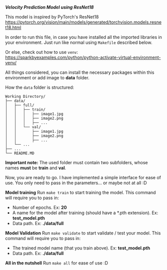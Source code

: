 ***Velocity Prediction Model using ResNet18***

This model is inspired by PyTorch's ResNet18 
<a>https://pytorch.org/vision/main/models/generated/torchvision.models.resnet18.html</a>

In order to run this file, in case you have installed all the imported libraries in your environment. Just run like normal using <code>Makefile</code> described below. 

Or else, check out how to use <code>venv</code>:
<a>https://sparkbyexamples.com/python/python-activate-virtual-environment-venv/</a>

All things considered, you can install the necessary packages within this environment or add image to <b>data</b> folder.

How the <code>data</code> folder is structured:
```
Working Directory/
├── data/
│   ├── full/
│   │   ├── train/
│   │   │   ├── image1.jpg
│   │   │   ├── image2.png
│   │   │   ├── ...
│   │   └── val/
│   │       ├── image1.jpg
│   │       ├── image2.png
│   │       ├── ...
│   └── ...
├── ...
└── README.MD
```
**Important note:** The used folder must contain two subfolders, whose names **must** be **train** and **val**.

Now, you are ready to go. I have implemented a simple interface for ease of use. You only need to pass in the parameters... or maybe not at all :D 

**Model training**
Run <code>make train</code> to start training the model.
This command will require you to pass in:
<ul>
    <li>Number of epochs. Ex: <b>20</b></li>
    <li>A name for the model after training (should have a *.pth extension). Ex: <b>test_model.pth</b></li>
    <li>Data path. Ex: <b>./data/full</b></li>
</ul>

**Model Validation**
Run <code>make validate</code> to start validate / test your model.
This command will require you to pass in:
<ul>
    <li>The trained model name (that you train above). Ex: <b>test_model.pth</b></li>
    <li>Data path. Ex: <b>./data/full</b></li>
</ul>

**All in the nutshell**
Run <code>make all</code> for ease of use :D
